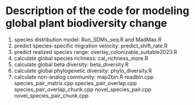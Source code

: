# Description of the code for modeling global plant biodiversity change
1. species distribution model: Run_SDMs_seq.R and MadMax.R
2. predict species-specific migration velocity: predict_shift_rate.R
3. predict realized species range: overlay_colonizable_suitable2023.R
4. calculate global species richness: cal_richness_more.R
5. calculate global beta diversity: beta_diversity.R
6. calculate global phylogenetic diversity: phylo_diversity.R
7. calculate non-analog community: map2bin.R readbin.cpp  species_pair_matrix.cpp species_pair_overlap.cpp species_pair_overlap_chunk.cpp novel_species_pair.cpp novel_species_pair_chunk.cpp

